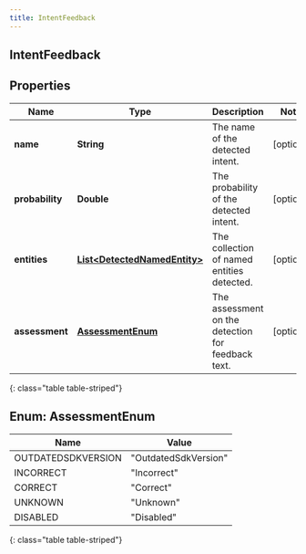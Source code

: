 ```yaml
---
title: IntentFeedback
---
```


## IntentFeedback

## Properties

| Name            | Type                                                                               | Description                                        | Notes      |
| --------------- | ---------------------------------------------------------------------------------- | -------------------------------------------------- | ---------- |
| **name**        | <!----><!---->**String**<!---->                                                    | The name of the detected intent.                   | [optional] |
| **probability** | <!----><!---->**Double**<!---->                                                    | The probability of the detected intent.            | [optional] |
| **entities**    | <!----><!---->[**List&lt;DetectedNamedEntity&gt;**](DetectedNamedEntity.md)<!----> | The collection of named entities detected.         | [optional] |
| **assessment**  | [**AssessmentEnum**](#AssessmentEnum)<!---->                                       | The assessment on the detection for feedback text. | [optional] |

{: class="table table-striped"}

<a name="AssessmentEnum"></a>

## Enum: AssessmentEnum

| Name               | Value                          |
| ------------------ | ------------------------------ |
| OUTDATEDSDKVERSION | &quot;OutdatedSdkVersion&quot; |
| INCORRECT          | &quot;Incorrect&quot;          |
| CORRECT            | &quot;Correct&quot;            |
| UNKNOWN            | &quot;Unknown&quot;            |
| DISABLED           | &quot;Disabled&quot;           |

{: class="table table-striped"}
